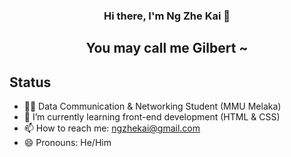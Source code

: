 ### <p align = "center"> Hi there, I'm Ng Zhe Kai 👋 </p>
##  <p align = "center">You may call me Gilbert ~</p>


## Status
- 🙍‍♂️ Data Communication & Networking Student (MMU Melaka)
- 🌱 I’m currently learning front-end development (HTML & CSS)
- 📫 How to reach me: ngzhekai@gmail.com
- 😄 Pronouns: He/Him


<!--
**ngzhekai/ngzhekai** is a ✨ _special_ ✨ repository because its `README.md` (this file) appears on your GitHub profile.

Here are some ideas to get you started:

- 🔭 I’m currently working on ...
- 🌱 I’m currently learning ...
- 👯 I’m looking to collaborate on ...
- 🤔 I’m looking for help with ...
- 💬 Ask me about ...
- 📫 How to reach me: ...
- 😄 Pronouns: ...
- ⚡ Fun fact: ...
-->

